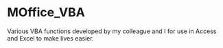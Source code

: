 # MOffice_VBA

Various VBA functions developed by my colleague and I for use in Access and Excel to make lives easier.
